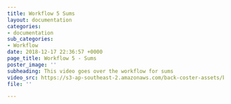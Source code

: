 ```yaml
---
title: Workflow 5 Sums
layout: documentation
categories:
- documentation
sub_categories:
- Workflow
date: 2018-12-17 22:36:57 +0000
page_title: Workflow 5 - Sums
poster_image: ''
subheading: This video goes over the workflow for sums
video_src: https://s3-ap-southeast-2.amazonaws.com/back-coster-assets/bp-training-videos/Workflow+5+Sums.mp4
file: ''

---
```

